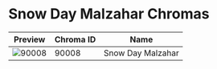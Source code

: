 # Snow Day Malzahar Chromas

| Preview | Chroma ID | Name |
|---------|-----------|------|
| ![90008](https://raw.communitydragon.org/latest/plugins/rcp-be-lol-game-data/global/default/v1/champion-chroma-images/90/90008.png) | 90008 | Snow Day Malzahar |